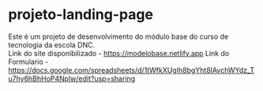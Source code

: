 # projeto-landing-page
Este é um projeto de desenvolvimento do módulo base do curso de tecnologia da escola DNC.
<br>Link do site disponibilizado - https://modelobase.netlify.app
Link do Formulario - https://docs.google.com/spreadsheets/d/1tWfkXUgIh8bgYht8IAvchWYdz_Tu7hy6hBhHoP4Nplw/edit?usp=sharing
